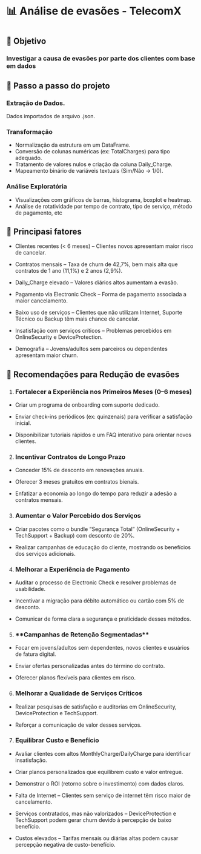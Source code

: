 <h1> 📊 Análise de evasões - TelecomX<h1>
<h2>🔎 Objetivo</h2>
<h3>Investigar a causa de evasões por parte dos clientes com base em dados </h3>
<h2>🚀 Passo a passo do projeto</h2>
<h3>Extração de Dados.</h3>

Dados importados de arquivo .json.

<h3>Transformação</h3>

- Normalização da estrutura em um DataFrame.
- Conversão de colunas numéricas (ex: TotalCharges) para tipo adequado.
- Tratamento de valores nulos e criação da coluna Daily_Charge.
- Mapeamento binário de variáveis textuais (Sim/Não → 1/0).

<h3>Análise Exploratória</h3>

- Visualizações com gráficos de barras, histograma, boxplot e heatmap.
- Análise de rotatividade por tempo de contrato, tipo de serviço, método de pagamento, etc

<h2>🚨 Principasi fatores</h2>

- Clientes recentes (< 6 meses) – Clientes novos apresentam maior risco de cancelar.

- Contratos mensais – Taxa de churn de 42,7%, bem mais alta que contratos de 1 ano (11,1%) e 2 anos (2,9%).

- Daily_Charge elevado – Valores diários altos aumentam a evasão.

- Pagamento via Electronic Check – Forma de pagamento associada a maior cancelamento.

- Baixo uso de serviços – Clientes que não utilizam Internet, Suporte Técnico ou Backup têm mais chance de cancelar.

- Insatisfação com serviços críticos – Problemas percebidos em OnlineSecurity e DeviceProtection.

- Demografia – Jovens/adultos sem parceiros ou dependentes apresentam maior churn.

<h2>🚀 Recomendações para Redução de evasões</h2>

1. <h3>Fortalecer a Experiência nos Primeiros Meses (0–6 meses)</h3>

- Criar um programa de onboarding com suporte dedicado.

- Enviar check-ins periódicos (ex: quinzenais) para verificar a satisfação inicial.

- Disponibilizar tutoriais rápidos e um FAQ interativo para orientar novos clientes.

2. <h3>Incentivar Contratos de Longo Prazo</h3>

- Conceder 15% de desconto em renovações anuais.

- Oferecer 3 meses gratuitos em contratos bienais.

- Enfatizar a economia ao longo do tempo para reduzir a adesão a contratos mensais.

3. <h3>Aumentar o Valor Percebido dos Serviços</h3>

- Criar pacotes como o bundle “Segurança Total” (OnlineSecurity + TechSupport + Backup) com desconto de 20%.

- Realizar campanhas de educação do cliente, mostrando os benefícios dos serviços adicionais.

4. <h3>Melhorar a Experiência de Pagamento</h3>

- Auditar o processo de Electronic Check e resolver problemas de usabilidade.

- Incentivar a migração para débito automático ou cartão com 5% de desconto.

- Comunicar de forma clara a segurança e praticidade desses métodos.

5. <h3>**Campanhas de Retenção Segmentadas**</h3>

- Focar em jovens/adultos sem dependentes, novos clientes e usuários de fatura digital.

- Enviar ofertas personalizadas antes do término do contrato.

- Oferecer planos flexíveis para clientes em risco.

6. <h3>Melhorar a Qualidade de Serviços Críticos</h3>

- Realizar pesquisas de satisfação e auditorias em OnlineSecurity, DeviceProtection e TechSupport.

- Reforçar a comunicação de valor desses serviços.

7. <h3>Equilibrar Custo e Benefício</h3>

- Avaliar clientes com altos MonthlyCharge/DailyCharge para identificar insatisfação.

- Criar planos personalizados que equilibrem custo e valor entregue.

- Demonstrar o ROI (retorno sobre o investimento) com dados claros.

- Falta de Internet – Clientes sem serviço de internet têm risco maior de cancelamento.

- Serviços contratados, mas não valorizados – DeviceProtection e TechSupport podem gerar churn devido à percepção de baixo benefício.

- Custos elevados – Tarifas mensais ou diárias altas podem causar percepção negativa de custo-benefício.

